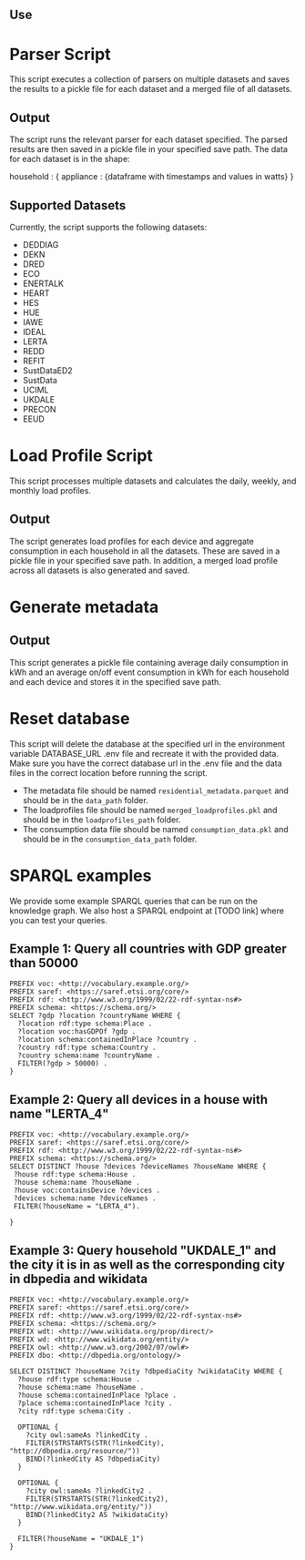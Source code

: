 ## Use

# Parser Script

This script executes a collection of parsers on multiple datasets and saves the results to a pickle file for each dataset and a merged file of all datasets.

## Output

The script runs the relevant parser for each dataset specified. The parsed results are then saved in a pickle file in your specified save path. The data for each dataset is in the shape:

household : { appliance : {dataframe with timestamps and values in watts} }


## Supported Datasets

Currently, the script supports the following datasets:

* DEDDIAG
* DEKN
* DRED
* ECO
* ENERTALK
* HEART
* HES
* HUE
* IAWE
* IDEAL
* LERTA
* REDD
* REFIT
* SustDataED2
* SustData
* UCIML
* UKDALE
* PRECON
* EEUD
# Load Profile Script

This script processes multiple datasets and calculates the daily, weekly, and monthly load profiles.

## Output

The script generates load profiles for each device and aggregate consumption in each household in all the datasets. These are saved in a pickle file in your specified save path. In addition, a merged load profile across all datasets is also generated and saved.

# Generate metadata

## Output
This script generates a pickle file containing average daily consumption in kWh and an average on/off event consumption in kWh for each household and each device and stores it in the specified save path.

# Reset database

This script will delete the database at the specified url in the environment variable DATABASE_URL .env file and recreate it with the provided data. Make sure you have the correct database url in the .env file and the data files in the correct location before running the script. 

* The metadata file should be named `residential_metadata.parquet` and should be in the `data_path` folder.
* The loadprofiles file should be named `merged_loadprofiles.pkl` and should be in the `loadprofiles_path` folder.
* The consumption data file should be named `consumption_data.pkl` and should be in the `consumption_data_path` folder.




# SPARQL examples

We provide some example SPARQL queries that can be run on the knowledge graph. We also host a SPARQL endpoint at [TODO link] where you can test your queries.


## Example 1: Query all countries with GDP greater than 50000

```sparql
PREFIX voc: <http://vocabulary.example.org/>
PREFIX saref: <https://saref.etsi.org/core/>
PREFIX rdf: <http://www.w3.org/1999/02/22-rdf-syntax-ns#>
PREFIX schema: <https://schema.org/>
SELECT ?gdp ?location ?countryName WHERE {
  ?location rdf:type schema:Place . 
  ?location voc:hasGDPOf ?gdp .
  ?location schema:containedInPlace ?country .
  ?country rdf:type schema:Country .
  ?country schema:name ?countryName .
  FILTER(?gdp > 50000) .
} 

```


## Example 2: Query all devices in a house with name "LERTA_4"

```sparql
PREFIX voc: <http://vocabulary.example.org/>
PREFIX saref: <https://saref.etsi.org/core/>
PREFIX rdf: <http://www.w3.org/1999/02/22-rdf-syntax-ns#>
PREFIX schema: <https://schema.org/>
SELECT DISTINCT ?house ?devices ?deviceNames ?houseName WHERE {
 ?house rdf:type schema:House .
 ?house schema:name ?houseName .
 ?house voc:containsDevice ?devices .
 ?devices schema:name ?deviceNames .
 FILTER(?houseName = "LERTA_4").

} 

```

## Example 3: Query household "UKDALE_1" and the city it is in as well as the corresponding city in dbpedia and wikidata

```sparql
PREFIX voc: <http://vocabulary.example.org/>
PREFIX saref: <https://saref.etsi.org/core/>
PREFIX rdf: <http://www.w3.org/1999/02/22-rdf-syntax-ns#>
PREFIX schema: <https://schema.org/>
PREFIX wdt: <http://www.wikidata.org/prop/direct/>
PREFIX wd: <http://www.wikidata.org/entity/>
PREFIX owl: <http://www.w3.org/2002/07/owl#>
PREFIX dbo: <http://dbpedia.org/ontology/>

SELECT DISTINCT ?houseName ?city ?dbpediaCity ?wikidataCity WHERE {
  ?house rdf:type schema:House .
  ?house schema:name ?houseName .
  ?house schema:containedInPlace ?place .
  ?place schema:containedInPlace ?city .
  ?city rdf:type schema:City .
  
  OPTIONAL {
    ?city owl:sameAs ?linkedCity .
    FILTER(STRSTARTS(STR(?linkedCity), "http://dbpedia.org/resource/"))
    BIND(?linkedCity AS ?dbpediaCity)
  }
  
  OPTIONAL {
    ?city owl:sameAs ?linkedCity2 .
    FILTER(STRSTARTS(STR(?linkedCity2), "http://www.wikidata.org/entity/"))
    BIND(?linkedCity2 AS ?wikidataCity)
  }
  
  FILTER(?houseName = "UKDALE_1")
}
    
```

